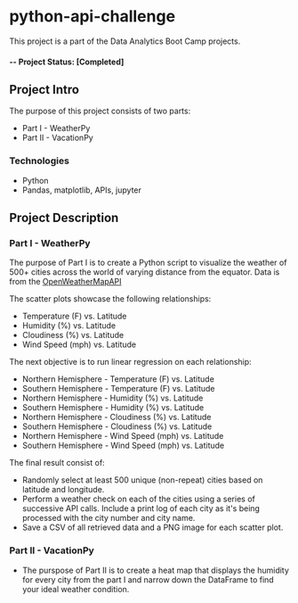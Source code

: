 # python-api-challenge
This project is a part of the Data Analytics Boot Camp projects.

#### -- Project Status: [Completed]

## Project Intro
The purpose of this project consists of two parts:
* Part I - WeatherPy
* Part II - VacationPy
 
### Technologies
* Python
* Pandas, matplotlib, APIs, jupyter

## Project Description
### Part I - WeatherPy
The purpose of Part I is to create a Python script to visualize the weather of 500+ cities across the world of varying distance from the equator. Data is from the [OpenWeatherMapAPI](https://assertible.com/blog/7-http-methods-every-web-developer-should-know-and-how-to-test-them)

The scatter plots showcase the following relationships:

* Temperature (F) vs. Latitude
* Humidity (%) vs. Latitude
* Cloudiness (%) vs. Latitude
* Wind Speed (mph) vs. Latitude

The next objective is to run linear regression on each relationship:
* Northern Hemisphere - Temperature (F) vs. Latitude
* Southern Hemisphere - Temperature (F) vs. Latitude
* Northern Hemisphere - Humidity (%) vs. Latitude
* Southern Hemisphere - Humidity (%) vs. Latitude
* Northern Hemisphere - Cloudiness (%) vs. Latitude
* Southern Hemisphere - Cloudiness (%) vs. Latitude
* Northern Hemisphere - Wind Speed (mph) vs. Latitude
* Southern Hemisphere - Wind Speed (mph) vs. Latitude

The final result consist of:

* Randomly select at least 500 unique (non-repeat) cities based on latitude and longitude.
* Perform a weather check on each of the cities using a series of successive API calls.
Include a print log of each city as it's being processed with the city number and city name.
* Save a CSV of all retrieved data and a PNG image for each scatter plot.
### Part II - VacationPy
* The purspose of Part II is to create a heat map that displays the humidity for every city from the part I and narrow down the DataFrame to find your ideal weather condition. 
